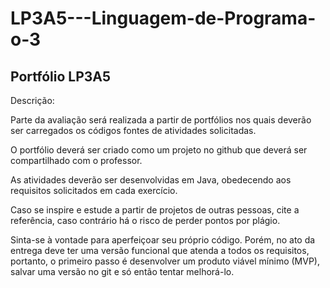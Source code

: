# LP3A5---Linguagem-de-Programa-o-3
Portfólio LP3A5
---------------------------
Descrição: 

Parte da avaliação será realizada a partir de portfólios nos quais deverão ser carregados os códigos fontes de atividades solicitadas.

O portfólio deverá ser criado como um projeto no github que deverá ser compartilhado com o professor.

As atividades deverão ser desenvolvidas em Java, obedecendo aos requisitos solicitados em cada exercício.

Caso se inspire e estude a partir de projetos de outras pessoas, cite a referência, caso contrário há o risco de perder pontos por plágio.

Sinta-se à vontade para aperfeiçoar seu próprio código. Porém, no ato da entrega deve ter uma versão funcional que atenda a todos os requisitos, portanto, o primeiro passo é desenvolver um produto viável mínimo (MVP), salvar uma versão no git e só então tentar melhorá-lo.


